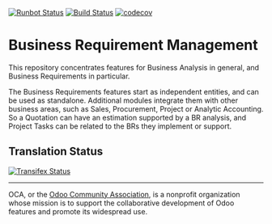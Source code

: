 [![Runbot Status](https://runbot.odoo-community.org/runbot/badge/flat/222/11.0.svg)](https://runbot.odoo-community.org/runbot/repo/github-com-oca-business-requirement-222)
[![Build Status](https://travis-ci.org/OCA/business-requirement.svg?branch=11.0)](https://travis-ci.org/OCA/business-requirement)
[![codecov](https://codecov.io/gh/OCA/business-requirement/branch/11.0/graph/badge.svg)](https://codecov.io/gh/OCA/business-requirement)


# Business Requirement Management

This repository concentrates features for Business Analysis in general, and Business Requirements in particular.

The Business Requirements features start as independent entities, and can be used as standalone.
Additional modules integrate them with other business areas, such as Sales, Procurement, Project or Analytic Accounting.
So a Quotation can have an estimation supported by a BR analysis, and Project Tasks can be related to the BRs they implement or support.




Translation Status
------------------
[![Transifex Status](https://www.transifex.com/projects/p/OCA-business-requirement-11-0/chart/image_png)](https://www.transifex.com/projects/p/OCA-business-requirement-11-0)

----

OCA, or the [Odoo Community Association](http://odoo-community.org/), is a nonprofit organization whose
mission is to support the collaborative development of Odoo features and
promote its widespread use.
